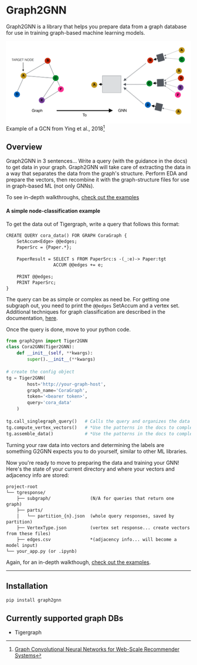 # Graph2GNN
Graph2GNN is a library that helps you prepare data from a graph database for use in training graph-based machine learning models.

![graph2gnn](img/g2gnn.png "g2gnn")
Example of a GCN from Ying et al., 2018[^1]

## Overview
Graph2GNN in 3 sentences... Write a query (with the guidance in the docs) to get data in your graph. Graph2GNN will take care of extracting the data in a way that separates the data from the graph's structure. Perform EDA and prepare the vectors, then recombine it with the graph-structure files for use in graph-based ML (not only GNNs).

To see in-depth walkthroughs, [check out the examples](examples/examples.md)

#### A simple node-classification example
To get the data out of Tigergraph, write a query that follows this format:
``` gsql
CREATE QUERY cora_data() FOR GRAPH CoraGraph {
	SetAccum<Edge> @@edges;
	PaperSrc = {Paper.*};

	PaperResult = SELECT s FROM PaperSrc:s -(_:e)-> Paper:tgt
                  ACCUM @@edges += e;

	PRINT @@edges; 
	PRINT PaperSrc;
}
```

The query can be as simple or complex as need be. For getting one subgraph out, you need to print the `@@edges` SetAccum and a vertex set. Additional techniques for graph classification are described in the documentation, [here](examples/examples.md).

Once the query is done, move to your python code.

``` python
from graph2gnn import Tiger2GNN
class Cora2GNN(Tiger2GNN):
	def __init__(self, **kwargs):
		super().__init__(**kwargs)

# create the config object
tg = Tiger2GNN(
		host='http://your-graph-host',
		graph_name='CoraGraph',
		token='<bearer token>',
		query='cora_data'
	)

tg.call_singlegraph_query()   # Calls the query and organizes the data
tg.compute_vertex_vectors()   # *Use the patterns in the docs to complete this*
tg.assemble_data()            # *Use the patterns in the docs to complete this*
```
Turning your raw data into vectors and determining the labels are something G2GNN expects you to do yourself, similar to other ML libraries.

Now you're ready to move to preparing the data and training your GNN! Here's the state of your current directory and where your vectors and adjacency info are stored:
```
project-root
└── tgresponse/
    ├── subgraph/               (N/A for queries that return one graph)
    ├── parts/
    │   └── partition_{n}.json  (whole query responses, saved by partition)
    ├── VertexType.json         (vertex set response... create vectors from these files)
    ├── edges.csv               *(adjacency info... will become a model input)
└── your_app.py (or .ipynb)
```

Again, for an in-depth walkthough, [check out the examples](examples/examples.md).

---
## Installation
```
pip install graph2gnn
```

## Currently supported graph DBs
- Tigergraph


[^1]: [Graph Convolutional Neural Networks for Web-Scale Recommender Systems](https://arxiv.org/pdf/1806.01973.pdf)
